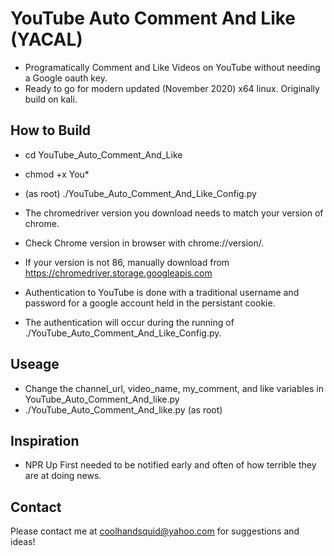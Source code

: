# YouTube Auto Comment And Like (YACAL)
* Programatically Comment and Like Videos on YouTube without needing a Google oauth key.
* Ready to go for modern updated (November 2020) x64 linux. Originally build on kali.

## How to Build
* cd YouTube_Auto_Comment_And_Like
* chmod +x You*
* (as root) ./YouTube_Auto_Comment_And_Like_Config.py

* The chromedriver version you download needs to match your version of chrome.
* Check Chrome version in browser with chrome://version/. 
* If your version is not 86, manually download from https://chromedriver.storage.googleapis.com

* Authentication to YouTube is done with a traditional username and password for a google account held in the persistant cookie.
* The authentication will occur during the running of ./YouTube_Auto_Comment_And_Like_Config.py. 

## Useage
* Change the channel_url, video_name, my_comment, and like variables in YouTube_Auto_Comment_And_like.py
* ./YouTube_Auto_Comment_And_like.py (as root)

## Inspiration
* NPR Up First needed to be notified early and often of how terrible they are at doing news.
## Contact
Please contact me at coolhandsquid@yahoo.com for suggestions and ideas!
